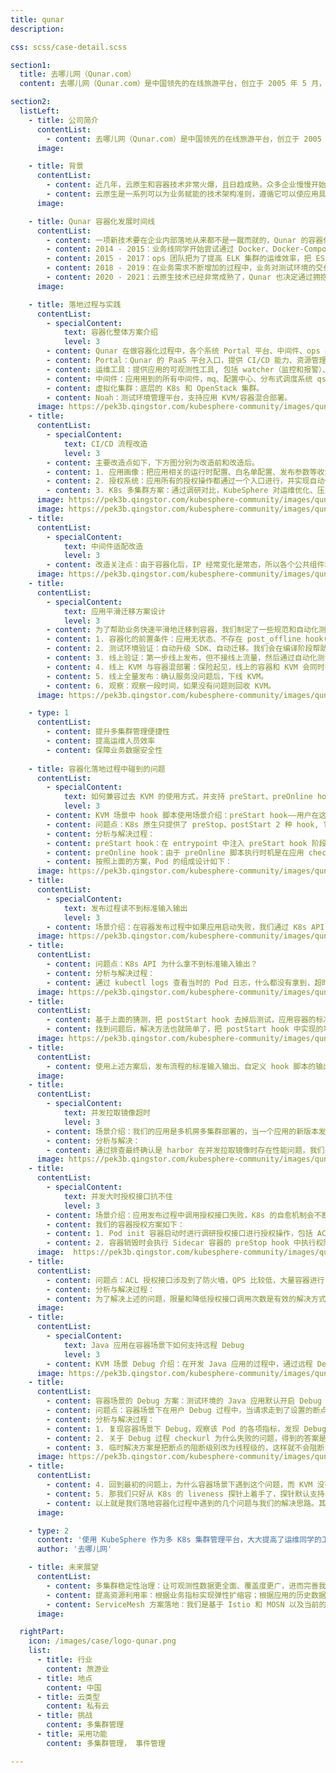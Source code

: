 ```yaml
---
title: qunar
description:

css: scss/case-detail.scss

section1:
  title: 去哪儿网（Qunar.com）
  content: 去哪儿网（Qunar.com）是中国领先的在线旅游平台，创立于 2005 年 5 月，总部位于北京。

section2:
  listLeft:
    - title: 公司简介
      contentList:
        - content: 去哪儿网（Qunar.com）是中国领先的在线旅游平台，创立于 2005 年 5 月，总部位于北京。去哪儿网通过网站及移动客户端的全平台覆盖，以自有技术为驱动，随时随地的为旅游服务供应商和旅行者提供专业的产品与服务。
      image:

    - title: 背景
      contentList:
        - content: 近几年，云原生和容器技术非常火爆，且日趋成熟，众多企业慢慢开始容器化建设，并在云原生技术方向上不断的探索和实践。基于这个大的趋势， 2020 年底 Qunar 也向云原生迈出了第一步——容器化。
        - content: 云原生是一系列可以为业务赋能的技术架构准则，遵循它可以使应用具有扩展性、伸缩性、移植性、韧性等特点。云原生也是下一代技术栈的必选项，它可以让业务更敏捷。通过实践 DevOps、微服务、容器化、可观测性、反脆弱性（chaos engineering）、ServiceMesh、Serverless 等云原生技术栈，我们便可以享受到云原生带来的技术红利。
      image: 

    - title: Qunar 容器化发展时间线
      contentList:
        - content: 一项新技术要在企业内部落地从来都不是一蹴而就的，Qunar 的容器化落地也同样如此。Qunar 的容器后落地主要经历了 4 个时间节点：
        - content: 2014 - 2015：业务线同学开始尝试通过 Docker、Docker-Compose 来解决联调环境搭建困难的问题，不过由于 Docker-Compose 的编排能力有限、无法解决真实的环境问题，因此容器化最后也没有推行起来。
        - content: 2015 - 2017：ops 团队把为了提高 ELK 集群的运维效率，把 ES 集群迁移到了 Mesos 平台上。后来随着 K8s 生态的成熟，把 ES 集群从 Mesos 迁移到了 K8s 平台，运维效率得到了进一步的提升。
        - content: 2018 - 2019：在业务需求不断增加的过程中，业务对测试环境的交付速度和质量有了更高的要求，为了解决 MySQL 的交付效率问题（并发量大时，网络 IO 成为了瓶颈，导致单个实例交付时长在分钟级），为了解这个问题，我们把 MySQL 容器化，通过 Docker on host 的模式可以在 10 秒之内就可以交付一个 MySQL 实例。
        - content: 2020 - 2021：云原生技术已经非常成熟了，Qunar 也决定通过拥抱云原生来为业务增加势能。在各个团队齐心协力的努力下，300+ 的 P1、P2 应用已经完成了容器化，并且计划在 2021 年年底全部业务应用实现容器化。
      image: 

    - title: 落地过程与实践
      contentList:
        - specialContent:
            text: 容器化整体方案介绍
            level: 3
        - content: Qunar 在做容器化过程中，各个系统 Portal 平台、中间件、ops 基础设施、监控等都做了相应的适配改造，改造后的架构矩阵如下图所示。
        - content: Portal：Qunar 的 PaaS 平台入口，提供 CI/CD 能力、资源管理、自助运维、应用画像、应用授权(db 授权、支付授权、应用间授权)等功能。
        - content: 运维工具：提供应用的可观测性工具, 包括 watcher（监控和报警）、bistoury（Java 应用在线 Debug）、qtrace（tracing 系统）、loki/elk（0.提供实时日志/离线日志查看）。
        - content: 中间件：应用用到的所有中间件，mq、配置中心、分布式调度系统 qschedule、dubbo 、mysql sdk 等。
        - content: 虚拟化集群：底层的 K8s 和 OpenStack 集群。
        - content: Noah：测试环境管理平台，支持应用 KVM/容器混合部署。
      image: https://pek3b.qingstor.com/kubesphere-community/images/qunar-arch.webp
    - title:
      contentList:
        - specialContent:
            text: CI/CD 流程改造
            level: 3
        - content: 主要改造点如下，下方图分别为改造前和改造后。
        - content: 1. 应用画像：把应用相关的运行时配置、白名单配置、发布参数等收敛到一起，为容器发布提供统一的声明式配置。
        - content: 2. 授权系统：应用所有的授权操作都通过一个入口进行，并实现自动化的授权。
        - content: 3. K8s 多集群方案：通过调研对比，KubeSphere 对运维优化、压测评估后也满足我们对性能的要求，最终我们选取了 KubeSphere 作为多集群方案。
      image: https://pek3b.qingstor.com/kubesphere-community/images/qunar-cicd-1.webp
      image: https://pek3b.qingstor.com/kubesphere-community/images/qunar-cicd-2.webp
    - title:
      contentList:
        - specialContent:
            text: 中间件适配改造
            level: 3
        - content: 改造关注点：由于容器化后，IP 经常变化是常态，所以各个公共组件和中间件要适配和接受这种变化。
      image: https://pek3b.qingstor.com/kubesphere-community/images/qunar-gaizaodian.webp
    - title:
      contentList:
        - specialContent:
            text: 应用平滑迁移方案设计
            level: 3
        - content: 为了帮助业务快速平滑地迁移到容器，我们制定了一些规范和自动化测试验证等操作来实现这个目标。
        - content: 1. 容器化的前置条件：应用无状态、不存在 post_offline hook(服务下线后执行的脚本)、check_url 中不存在预热操作。
        - content: 2. 测试环境验证：自动升级 SDK、自动迁移。我们会在编译阶段帮助业务自动升级和更改 pom 文件来完成 SDK 的升级，并在测试环境部署和验证，如果升级失败会通知用户并提示。
        - content: 3. 线上验证：第一步线上发布，但不接线上流量，然后通过自动化测试验证，验证通过后接入线上流量。
        - content: 4. 线上 KVM 与容器混部署：保险起见，线上的容器和 KVM 会同时在线一段时间，等验证期过后再逐步下线 KVM。
        - content: 5. 线上全量发布：确认服务没问题后，下线 KVM。
        - content: 6. 观察：观察一段时间，如果没有问题则回收 KVM。
      image: https://pek3b.qingstor.com/kubesphere-community/images/qunar-qianyi.webp

    - type: 1
      contentList:
        - content: 提升多集群管理便捷性
        - content: 提高运维人员效率
        - content: 保障业务数据安全性
    
    - title: 容器化落地过程中碰到的问题
      contentList:
        - specialContent:
            text: 如何兼容过去 KVM 的使用方式，并支持 preStart、preOnline hook 自定义脚本？
            level: 3
        - content: KVM 场景中 hook 脚本使用场景介绍：preStart hook——用户在这个脚本中会自定义命令，比如环境准备；preOnline hook——用户会定义一些数据预热操作等，这个动作需要在应用 checkurl 通过并且接入流量前执行。
        - content: 问题点：K8s 原生只提供了 preStop、postStart 2 种 hook, 它们的执行时机没有满足上述 2 个 KVM 场景下业务用到的 hook。
        - content: 分析与解决过程：
        - content: preStart hook：在 entrypoint 中注入 preStart hook 阶段，容器启动过程中发现有自定义的 preStart 脚本则执行该脚本，至于这个脚本的位置目前规范是定义在代码指定目录下。
        - content: preOnline hook：由于 preOnline 脚本执行时机是在应用 checkurl 通过后，而应用容器是单进程，所以在应用容器中执行这个是行不通的。而 postStart hook 的设计就是异步的，与应用容器的启动也是解耦的， 所以我们初步的方案选择了 postStart hook 做这个事情。实施方案是 postStart hook 执行后会不断轮询应用的健康状态，如果健康检测 checkurl 通过了, 则执行 preOnline 脚本。脚本成功后则进行上线操作, 即在应用目录下创建 healthcheck.html 文件，OpenResty 和中间件发现这个文件后就会把流量接入到这个实例中。
        - content: 按照上面的方案，Pod 的组成设计如下：
      image: https://pek3b.qingstor.com/kubesphere-community/images/qunar-pod.webp
    - title:
      contentList:
        - specialContent:
            text: 发布过程读不到标准输入输出
            level: 3
        - content: 场景介绍：在容器发布过程中如果应用启动失败，我们通过 K8s API 是拿不到实时的标准输入输出流，只能等到发布设置的超时阈值，这个过程中发布人员心里是很焦急的，因为不确定发生了什么。如下图所示，部署过程中应用的更新工作流中什么都看不到。
      image: https://pek3b.qingstor.com/kubesphere-community/images/qunar-pipline.webp
    - title:
      contentList:   
        - content: 问题点：K8s API 为什么拿不到标准输入输出？
        - content: 分析与解决过程：
        - content: 通过 kubectl logs 查看当时的 Pod 日志，什么都没有拿到，超时时间过后才拿到。说明问题不在程序本身，而是在 K8s 的机制上；查看 postStart Hook 的相关文档，有一段介绍提到了 postHook 如果执行时间长或者 hang 住，容器的状态也会 hang 住，不会进入 running 状态, 看到这条信息，大概猜测到罪魁祸首就是这个 postStart hook 了。
      image: https://pek3b.qingstor.com/kubesphere-community/images/qunar-hook.webp
    - title:
      contentList:         
        - content: 基于上面的猜测，把 postStart hook 去掉后测试，应用容器的标准输入可以实时拿到了。
        - content: 找到问题后，解决方法也就简单了，把 postStart hook 中实现的功能放到 Sidecar 中就可以解决。至于 Sidecar 如何在应用容器的目录中创建 healthcheck.html 文件，就需要用到共享卷了。新的方案设计如下：
      image: https://pek3b.qingstor.com/kubesphere-community/images/qunar-sidecar.webp
    - title:
      contentList:         
        - content: 使用上述方案后，发布流程的标准输入输出、自定义 hook 脚本的输出、Pod 事件等都是实时可见的了, 发布过程更透明了。
      image: 
    - title: 
      contentList:
        - specialContent:
            text: 并发拉取镜像超时
            level: 3
        - content: 场景介绍：我们的应用是多机房多集群部署的，当一个应用的新版本发布时，由于应用的实例数较多，有 50+ 个并发从 harbor 拉取镜像时，其中一些任务收到了镜像拉取超时的报错信息，进而导致整个发布任务失败。超时时间是 kubelet 默认设置的 1 分钟。
        - content: 分析与解决：
        - content: 通过排查最终确认是 harbor 在并发拉取镜像时存在性能问题，我们采取的优化方案是通用的 p2p 方案，DragonFly + Harbor。
      image: https://pek3b.qingstor.com/kubesphere-community/images/qunar-harbor.webp
    - title: 
      contentList:
        - specialContent:
            text: 并发大时授权接口抗不住
            level: 3
        - content: 场景介绍：应用发布过程中调用授权接口失败，K8s 的自愈机制会不断重建容器并重新授权，并发量比较大，最终把授权服务拖垮。
        - content: 我们的容器授权方案如下：
        - content: 1. Pod init 容器启动时进行调研授权接口进行授权操作，包括 ACL 和 mysql 的白名单。
        - content: 2. 容器销毁时会执行 Sidecar 容器的 preStop hook 中执行权限回收操作。
      image:  https://pek3b.qingstor.com/kubesphere-community/images/qunar-authorization.webp
    - title:
      contentList:
        - content: 问题点：ACL 授权接口涉及到了防火墙，QPS 比较低，大量容器进行 ACL 授权时把服务拖垮。
        - content: 分析与解决过程：
        - content: 为了解决上述的问题，限量和降低授权接口调用次数是有效的解决方式。我们采取了下面几个措施:init 容器中的重试次数限制为 1 次；授权接口按应用和 IP 限流， 超过 3 次则直接返回失败，不会再进行授权操作；ACL 中涉及的一些通用的端口，我们统一做了白名单，应用无需再进行授权操作。
      image: 
    - title:
      contentList:
        - specialContent:
            text: Java 应用在容器场景下如何支持远程 Debug
            level: 3
        - content: KVM 场景 Debug 介绍：在开发 Java 应用的过程中，通过远程 Debug 可以快速排查定位问题，因此是开发人员必不可少的一个功能。Debug 具体流程：开发人员在 Noah 环境管理平台的界面点击开启 Debug, Noah 会自动为该 Java 应用配置上 Debug 选项，-Xdebug -Xrunjdwp：transport=dt_socket, server=y, suspend=n, address=127.0.0.1:50005，并重启该 Java 应用，之后开发人员就可以在 IDE 中配置远程 Debug 并进入调试模式了。
      image: https://pek3b.qingstor.com/kubesphere-community/images/qunar-debug.webp
    - title:
      contentList:
        - content: 容器场景的 Debug 方案：测试环境的 Java 应用默认开启 Debug 模式，这样也避免了更改 Debug 重建 Pod 的过程，速度从 KVM 的分钟级到现在的秒级。当用户想开启 Debug 时，Noah 会调用 K8s exec 接口执行 socat 相关命令进行端口映射转发，让开发人员可以通过 socat 开的代理连接到 Java 应用的 Debug 端口。
        - content: 问题点：容器场景下在用户 Debug 过程中，当请求走到了设置的断点后，Debug 功能失效。
        - content: 分析与解决过程：
        - content: 1. 复现容器场景下 Debug，观察该 Pod 的各项指标，发现 Debug 功能失效的时候系统收到了一个 liveness probe failed，kill pod 的事件。根据这个事件可以判断出当时 liveness check 失败，应用容器才被 kill 的，应用容器重启代理进程也就随之消失了，Debug 也就失效了。
        - content: 2. 关于 Debug 过程 checkurl 为什么失败的问题，得到的答案是 Debug 时当请求走到断点时，整个 JVM 是 hang 住的，这个时候任何请求过来也会被 hang 住，当然也包括 checkurl，于是我们也特地在 KVM 场景和容器场景分布做了测试，结果也确实是这样的。
        - content: 3. 临时解决方案是把断点的阻断级别改为线程级的，这样就不会阻断 checkurl 了, idea 中默认的选项是 Suspend All，改为 Suspend Thread 即可。不过这个也不是最优解，因为这个需要用户手工配置阻断级别，有认知学习成本。
      image: https://pek3b.qingstor.com/kubesphere-community/images/qunar-idea.webp
    - title:
      contentList:
        - content: 4. 回到最初的问题上，为什么容器场景下遇到这个问题，而 KVM 没有，主要是因为容器场景 K8s 提供了自愈能力，K8s 会定时执行 liveness check, 当失败次数达到指定的阈值时，K8s 会 kill 掉容器并重新拉起一个新的容器。
        - content: 5. 那我们只好从 K8s 的 liveness 探针上着手了，探针默认支持 exec、tcp 、httpGet 3 种模式，当前使用的是 httpGet，这种方式只支持一个 url, 无法满足这个场景需求。经过组内讨论， 最后大家决定用这个表达式 (checkurl == 200) || (socat process && java process alive) 在作为应用的 liveness 检测方式，当 Debug 走到断点的时候, 应用容器就不会阻断了， 完美的解决了这个问题。
        - content: 以上就是我们落地容器化过程中遇到的几个问题与我们的解决思路。其中很重要的一点是从 KVM 迁移到容器时需要考虑用户的使用习惯、历史功能兼容等要点，要做好兼容和取舍，只有这样容器化落地才会更顺畅。
      image: 

    - type: 2
      content: '使用 KubeSphere 作为多 K8s 集群管理平台，大大提高了运维同学的工作效率，同时作为统一的集群入口，它也保障了业务数据的安全。'
      author: '去哪儿网'

    - title: 未来展望
      contentList:
        - content: 多集群稳定性治理：让可观测性数据更全面、覆盖度更广，进而完善我们的 APM 系统，提升排查问题效率；通过实施混沌工程来验证、发现和消除容器化场景的稳定性盲区。
        - content: 提高资源利用率：根据业务指标实现弹性扩缩容；根据应用的历史数据智能的调整 requests。
        - content: ServiceMesh 方案落地：我们是基于 Istio 和 MOSN 以及当前的基础架构做的 mesh 方案，目前在测试阶段，这套方案落地后相信会让基础架构更敏捷。
      image: 

  rightPart:
    icon: /images/case/logo-qunar.png
    list:
      - title: 行业
        content: 旅游业
      - title: 地点
        content: 中国
      - title: 云类型
        content: 私有云
      - title: 挑战
        content: 多集群管理
      - title: 采用功能
        content: 多集群管理， 事件管理

---
```

